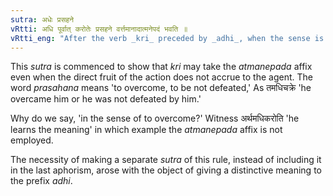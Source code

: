 ```yaml
---
sutra: अधेः प्रसहने
vRtti: अधि पूर्वात् करोतेः प्रसहने वर्त्तमानादात्मनेपदं भवति ॥
vRtti_eng: "After the verb _kri_ preceded by _adhi_, when the sense is that of 'overcoming or defeat,' the _Atmanepada_ is used, even when the fruit of the action does not accrue to the agent."
---
```

This _sutra_ is commenced to show that _kri_ may take the _atmanepada_ affix even when the direct fruit of the action does not accrue to the agent. The word _prasahana_ means 'to overcome, to be not defeated,' As तमधिचक्रे 'he overcame him or he was not defeated by him.'

Why do we say, 'in the sense of to overcome?' Witness अर्थमधिकरोति 'he learns the meaning' in which example the _atmanepada_ affix is not employed.

The necessity of making a separate _sutra_ of this rule, instead of including it in the last aphorism, arose with the object of giving a distinctive meaning to the prefix _adhi_.
